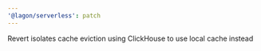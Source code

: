 ```yaml
---
'@lagon/serverless': patch
---
```


Revert isolates cache eviction using ClickHouse to use local cache instead
